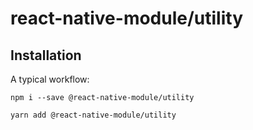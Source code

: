 # react-native-module/utility

## Installation

A typical workflow:

```
npm i --save @react-native-module/utility
```

```
yarn add @react-native-module/utility
```
